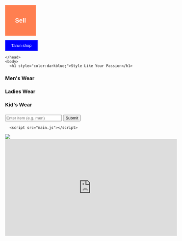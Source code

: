 <html>
    <head>
        <title>
            Tarun Shopping Corner
        </title>
        <link rel="stylesheet" href="main.css">
        

  <style>
  .box {
    width: 100px;
    height: 100px;
    background-color: coral;
    position: relative;
    transition: transform 1s ease-in-out;

    /* Center the text */
    display: flex;
    justify-content: center;
    align-items: center;

    /* Text styling */
    font-size: 20px; /* Increase for bigger text */
    color: white ;
    font-weight: bold;
    font-family: Arial, sans-serif;
    text-align: center;
  }

  .box:hover {
    transform: translateX(200px);
  }
</style>

<div class="box">Sell </div>

 <style>
    #myButton {
      background-color:blue;
      color: white;
      padding: 10px 20px;
      border: none;
      cursor: pointer;
    }

    #myButton.active {
      background-color: red;
    }
    
  </style>

  <button id="myButton">Tarun shop</button>

  <script>
    const button = document.getElementById("myButton");

    button.addEventListener("click", function () {
      this.classList.toggle("active");
    });
  </script>
    </head>
    <body>
      <h1 style="color:darkblue;">Style Like Your Passion</h1>
<div class="a">

  <h3>Men's Wear</h3>
<h3>Ladies Wear</h3>
<h3>Kid's Wear</h3>
</div>
<div class="c">
  <div id="itemList" class="a">
        <h3><a href="C:\Users\acer\Desktop\Work\mens.html"></a></h3>
        <h3><a href="C:\Users\acer\Desktop\Work\ladies.html"></a></h3>
        <h3><a href="C:\Users\acer\Desktop\Work\kids.html"></a></h3>
  </div>
<form onsubmit="handleSubmit(event)">
  <input type="text" id="searchBox" placeholder="Enter item (e.g. men)">
  <button type="submit">Submit</button>
</form>

<!-- Image output area -->
<div id="imageContainer"></div>

      <script src="main.js"></script>

</div>
      <div class="b">
        <img src="1.png">
        <iframe width="560" height="315" src="https://www.youtube.com/embed/c81uh2Bw5LU?si=IB9B4UNaRP8xHnsU" title="YouTube video player" frameborder="0" allow="accelerometer; autoplay; clipboard-write; encrypted-media; gyroscope; picture-in-picture; web-share" referrerpolicy="strict-origin-when-cross-origin" allowfullscreen></iframe>
      </div>
    </body>
</html>
